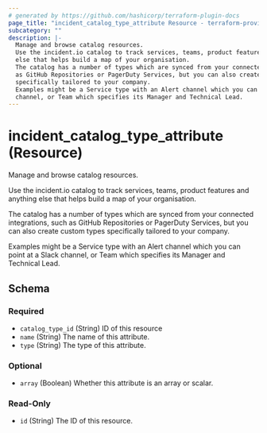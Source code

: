 ```yaml
---
# generated by https://github.com/hashicorp/terraform-plugin-docs
page_title: "incident_catalog_type_attribute Resource - terraform-provider-incident"
subcategory: ""
description: |-
  Manage and browse catalog resources.
  Use the incident.io catalog to track services, teams, product features and anything
  else that helps build a map of your organisation.
  The catalog has a number of types which are synced from your connected integrations, such
  as GitHub Repositories or PagerDuty Services, but you can also create custom types
  specifically tailored to your company.
  Examples might be a Service type with an Alert channel which you can point at a Slack
  channel, or Team which specifies its Manager and Technical Lead.
---
```


# incident_catalog_type_attribute (Resource)

Manage and browse catalog resources.

Use the incident.io catalog to track services, teams, product features and anything
else that helps build a map of your organisation.

The catalog has a number of types which are synced from your connected integrations, such
as GitHub Repositories or PagerDuty Services, but you can also create custom types
specifically tailored to your company.

Examples might be a Service type with an Alert channel which you can point at a Slack
channel, or Team which specifies its Manager and Technical Lead.



<!-- schema generated by tfplugindocs -->
## Schema

### Required

- `catalog_type_id` (String) ID of this resource
- `name` (String) The name of this attribute.
- `type` (String) The type of this attribute.

### Optional

- `array` (Boolean) Whether this attribute is an array or scalar.

### Read-Only

- `id` (String) The ID of this resource.


